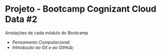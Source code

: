 # Projeto - Bootcamp Cognizant Cloud Data #2

Anotações de cada módulo do Bootcamp

 - _Pensamento Computacional;_
 - _Introdução ao Git e ao GitHub;_

